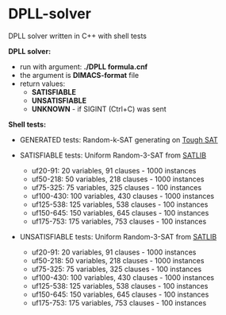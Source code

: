 # DPLL-solver
DPLL solver written in C++ with shell tests
  
  
**DPLL solver:**
* run with argument: **./DPLL formula.cnf**
* the argument is **DIMACS-format** file 
* return values:
  * **SATISFIABLE**
  * **UNSATISFIABLE**
  * **UNKNOWN** - if SIGINT (Ctrl+C) was sent
  
  
**Shell tests:**
* GENERATED tests: Random-k-SAT generating on [Tough SAT](https://toughsat.appspot.com/)

* SATISFIABLE tests: Uniform Random-3-SAT from [SATLIB](http://cs.ubc.ca/~hoos/SATLIB/benchm.html)
  * uf20-91:  20 variables, 91 clauses - 1000 instances
  * uf50-218: 50 variables, 218 clauses - 1000 instances
  * uf75-325: 75 variables, 325 clauses - 100 instances
  * uf100-430: 100 variables, 430 clauses - 1000 instances
  * uf125-538: 125 variables, 538 clauses - 100 instances 
  * uf150-645: 150 variables, 645 clauses - 100 instances  
  * uf175-753: 175 variables, 753 clauses - 100 instances 
  
* UNSATISFIABLE tests: Uniform Random-3-SAT from [SATLIB](http://cs.ubc.ca/~hoos/SATLIB/benchm.html)
  * uf20-91:  20 variables, 91 clauses - 1000 instances
  * uf50-218: 50 variables, 218 clauses - 1000 instances
  * uf75-325: 75 variables, 325 clauses - 100 instances
  * uf100-430: 100 variables, 430 clauses - 1000 instances
  * uf125-538: 125 variables, 538 clauses - 100 instances 
  * uf150-645: 150 variables, 645 clauses - 100 instances  
  * uf175-753: 175 variables, 753 clauses - 100 instances 
